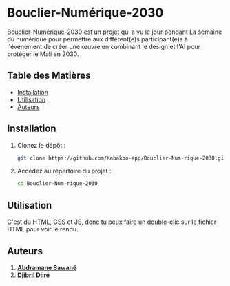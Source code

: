 # Bouclier-Numérique-2030

Bouclier-Numérique-2030 est un projet qui a vu le jour pendant La semaine du numérique pour permettre aux différent(e)s participant(e)s à l'événement de créer une œuvre en combinant le design et l'AI pour protéger le Mali en 2030.

## Table des Matières

- [Installation](#installation)
- [Utilisation](#utilisation)
- [Auteurs](#auteurs)

## Installation

1. Clonez le dépôt :
    ```bash
    git clone https://github.com/Kabakoo-app/Bouclier-Num-rique-2030.git
    ```
2. Accédez au répertoire du projet :
    ```bash
    cd Bouclier-Num-rique-2030
    ```

## Utilisation

C'est du HTML, CSS et JS, donc tu peux faire un double-clic sur le fichier HTML pour voir le rendu.

## Auteurs

1. [**Abdramane Sawané**](https://github.com/sawane8)
2. [**Djibril Djiré**](https://github.com/djiredjibril)
